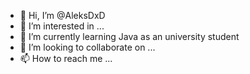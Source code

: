 - 👋 Hi, I’m @AleksDxD
- 👀 I’m interested in ...
- 🌱 I’m currently learning Java as an university student
- 💞️ I’m looking to collaborate on ...  
- 📫 How to reach me ...

<!---
AleksDxD/AleksDxD is a ✨ special ✨ repository because its `README.md` (this file) appears on your GitHub profile.
You can click the Preview link to take a look at your changes.
--->
